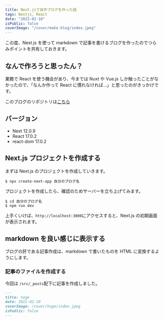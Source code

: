 ```yaml
---
title: Next.jsで自作ブログを作った話
tags: Nextjs, React
date: "2022-02-10"
isPublic: false
coverImage: "/cover/make-blog/index.jpeg"
---
```


この度、Next.js を使って markdown で記事を書けるブログを作ったのでつらみポイントを共有しておきます。

## なんで作ろうと思ったん？

業務で React を使う機会があり、今までは Nuxt や Vue.js しか触ったことがなかったので、「なんか作って React に慣れなければ...」と思ったのがきっかけです。

このブログのリポジトリは[こちら](https://github.com/piesuke/my-blog)

## バージョン

- Next 12.0.9
- React 17.0.2
- react-dom 17.0.2

## Next.js プロジェクトを作成する

まずは Next.js のプロジェクトを作成していきます。

```shell
$ npx create-next-app 自分のブログ名
```

プロジェクトを作成したら、確認のためサーバーを立ち上げてみます。

```shell
$ cd 自分のブログ名
$ npm run dev
```

上手くいけば、`http://localhost:3000`にアクセスすると、Next.js の初期画面が表示されます。

## markdown を良い感じに表示する

ブログの肝である記事作成は、markdown で書いたものを HTML に変換するようにします。

### 記事のファイルを作成する

今回は `/src/_posts`配下に記事を作成しました。

```md filename="/src/_posts/hoge.md"
---
title: hoge
date: 2022-02-10
coverImage: /cover/hoge/index.jpeg
isPublic: false
---
```
